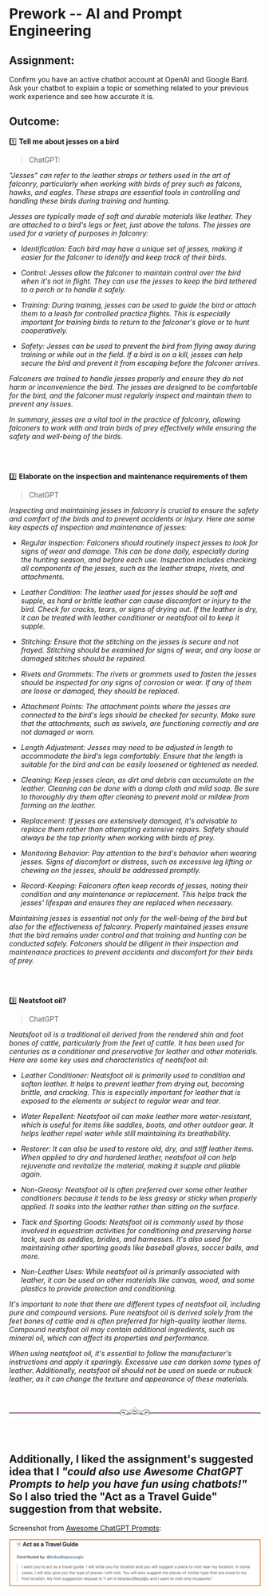 # Prework -- AI and Prompt Engineering

## Assignment:

Confirm you have an active chatbot account at OpenAI and Google Bard.  Ask your chatbot to explain a topic or something related to your previous work experience and see how accurate it is.

## Outcome:

1️⃣ **Tell me about jesses on a bird**

>ChatGPT:  

*"Jesses" can refer to the leather straps or tethers used in the art of falconry, particularly when working with birds of prey such as falcons, hawks, and eagles. These straps are essential tools in controlling and handling these birds during training and hunting.*

*Jesses are typically made of soft and durable materials like leather. They are attached to a bird's legs or feet, just above the talons. The jesses are used for a variety of purposes in falconry:*

+ *Identification: Each bird may have a unique set of jesses, making it easier for the falconer to identify and keep track of their birds.*

+ *Control: Jesses allow the falconer to maintain control over the bird when it's not in flight. They can use the jesses to keep the bird tethered to a perch or to handle it safely.*

+ *Training: During training, jesses can be used to guide the bird or attach them to a leash for controlled practice flights. This is especially important for training birds to return to the falconer's glove or to hunt cooperatively.*

+ *Safety: Jesses can be used to prevent the bird from flying away during training or while out in the field. If a bird is on a kill, jesses can help secure the bird and prevent it from escaping before the falconer arrives.*

*Falconers are trained to handle jesses properly and ensure they do not harm or inconvenience the bird. The jesses are designed to be comfortable for the bird, and the falconer must regularly inspect and maintain them to prevent any issues.*

*In summary, jesses are a vital tool in the practice of falconry, allowing falconers to work with and train birds of prey effectively while ensuring the safety and well-being of the birds.*

<br>

<br>

2️⃣ **Elaborate on the inspection and maintenance requirements of them**

>ChatGPT

*Inspecting and maintaining jesses in falconry is crucial to ensure the safety and comfort of the birds and to prevent accidents or injury. Here are some key aspects of inspection and maintenance of jesses:*

+ *Regular Inspection: Falconers should routinely inspect jesses to look for signs of wear and damage. This can be done daily, especially during the hunting season, and before each use. Inspection includes checking all components of the jesses, such as the leather straps, rivets, and attachments.*

+ *Leather Condition: The leather used for jesses should be soft and supple, as hard or brittle leather can cause discomfort or injury to the bird. Check for cracks, tears, or signs of drying out. If the leather is dry, it can be treated with leather conditioner or neatsfoot oil to keep it supple.*

+ *Stitching: Ensure that the stitching on the jesses is secure and not frayed. Stitching should be examined for signs of wear, and any loose or damaged stitches should be repaired.*

+ *Rivets and Grommets: The rivets or grommets used to fasten the jesses should be inspected for any signs of corrosion or wear. If any of them are loose or damaged, they should be replaced.*

+ *Attachment Points: The attachment points where the jesses are connected to the bird's legs should be checked for security. Make sure that the attachments, such as swivels, are functioning correctly and are not damaged or worn.*

+ *Length Adjustment: Jesses may need to be adjusted in length to accommodate the bird's legs comfortably. Ensure that the length is suitable for the bird and can be easily loosened or tightened as needed.*

+ *Cleaning: Keep jesses clean, as dirt and debris can accumulate on the leather. Cleaning can be done with a damp cloth and mild soap. Be sure to thoroughly dry them after cleaning to prevent mold or mildew from forming on the leather.*

+ *Replacement: If jesses are extensively damaged, it's advisable to replace them rather than attempting extensive repairs. Safety should always be the top priority when working with birds of prey.*

+ *Monitoring Behavior: Pay attention to the bird's behavior when wearing jesses. Signs of discomfort or distress, such as excessive leg lifting or chewing on the jesses, should be addressed promptly.*

+ *Record-Keeping: Falconers often keep records of jesses, noting their condition and any maintenance or replacement. This helps track the jesses' lifespan and ensures they are replaced when necessary.*

*Maintaining jesses is essential not only for the well-being of the bird but also for the effectiveness of falconry. Properly maintained jesses ensure that the bird remains under control and that training and hunting can be conducted safely. Falconers should be diligent in their inspection and maintenance practices to prevent accidents and discomfort for their birds of prey.*

<br>

<br>

3️⃣ **Neatsfoot oil?**

>ChatGPT

*Neatsfoot oil is a traditional oil derived from the rendered shin and foot bones of cattle, particularly from the feet of cattle. It has been used for centuries as a conditioner and preservative for leather and other materials. Here are some key uses and characteristics of neatsfoot oil:*

+ *Leather Conditioner: Neatsfoot oil is primarily used to condition and soften leather. It helps to prevent leather from drying out, becoming brittle, and cracking. This is especially important for leather that is exposed to the elements or subject to regular wear and tear.*

+ *Water Repellent: Neatsfoot oil can make leather more water-resistant, which is useful for items like saddles, boots, and other outdoor gear. It helps leather repel water while still maintaining its breathability.*

+ *Restorer: It can also be used to restore old, dry, and stiff leather items. When applied to dry and hardened leather, neatsfoot oil can help rejuvenate and revitalize the material, making it supple and pliable again.*

+ *Non-Greasy: Neatsfoot oil is often preferred over some other leather conditioners because it tends to be less greasy or sticky when properly applied. It soaks into the leather rather than sitting on the surface.*

+ *Tack and Sporting Goods: Neatsfoot oil is commonly used by those involved in equestrian activities for conditioning and preserving horse tack, such as saddles, bridles, and harnesses. It's also used for maintaining other sporting goods like baseball gloves, soccer balls, and more.*

+ *Non-Leather Uses: While neatsfoot oil is primarily associated with leather, it can be used on other materials like canvas, wood, and some plastics to provide protection and conditioning.*

*It's important to note that there are different types of neatsfoot oil, including pure and compound versions. Pure neatsfoot oil is derived solely from the feet bones of cattle and is often preferred for high-quality leather items. Compound neatsfoot oil may contain additional ingredients, such as mineral oil, which can affect its properties and performance.*

*When using neatsfoot oil, it's essential to follow the manufacturer's instructions and apply it sparingly. Excessive use can darken some types of leather. Additionally, neatsfoot oil should not be used on suede or nubuck leather, as it can change the texture and appearance of these materials.*

<br>

![A public domain divider line](Divider201.jpg)

<br>

## Additionally, I liked the assignment's suggested idea that I *"could also use Awesome ChatGPT Prompts to help you have fun using chatbots!"*  So I also tried the "Act as a Travel Guide" suggestion from that website.

Screenshot from [Awesome ChatGPT Prompts](https://prompts.chat/):

![A screeshot of the the Act As a Travel Guide suggestion on AwesomeChatGPT](Screenshot2023-10-20.jpg)

